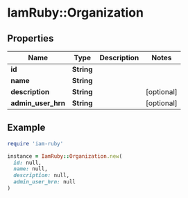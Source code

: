 # IamRuby::Organization

## Properties

| Name | Type | Description | Notes |
| ---- | ---- | ----------- | ----- |
| **id** | **String** |  |  |
| **name** | **String** |  |  |
| **description** | **String** |  | [optional] |
| **admin_user_hrn** | **String** |  | [optional] |

## Example

```ruby
require 'iam-ruby'

instance = IamRuby::Organization.new(
  id: null,
  name: null,
  description: null,
  admin_user_hrn: null
)
```

